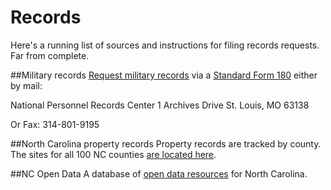 # Records
Here's a running list of sources and instructions for filing records requests. Far from complete.

##Military records
[Request military records](http://www.archives.gov/veterans/military-service-records/standard-form-180.html) via a [Standard Form 180](http://www.archives.gov/research/order/standard-form-180.pdf) either by mail:

National Personnel Records Center 
1 Archives Drive
St. Louis, MO 63138

Or Fax:
314-801-9195

##North Carolina property records
Property records are tracked by county. The sites for all 100 NC counties [are located here](http://www.ncspo.com/gis/county.htm).

##NC Open Data
A database of [open data resources](https://open-nc.org/) for North Carolina.

